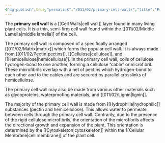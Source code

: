 ```yaml
---
{"dg-publish":true,"permalink":"/011/02/primary-cell-wall/","title":"Primary Cell Wall","tags":["BIOL412"]}
---
```


The **primary cell wall** is a [[Cell Walls\|cell wall]] layer found in many living plant cells. It is a thin, semi-firm cell wall found within the [[011/02/Middle Lamella\|middle lamella]] of the cell.

The primary cell wall is composed of a specifically arranged [[011/02/Matrix\|matrix]] which forms the popular cell wall. It is always made from [[011/02/Pectin\|pectins]], [[Cellulose\|cellulose]], and [[Hemicellulose\|hemicellulose]]. In the primary cell wall, coils of cellulose hydrogen-bond to one another, forming a cellulose “cable” or microfibril. These microfibrils overlap with a net of pectins which hydrogen-bond to each other and to the cables and are secured by parallel crosslinks of hemicellulose.

The primary cell wall may also be made from various other materials such as glycoproteins, waterproofing materials, and [[011/02/Lignin\|lignin]].

The majority of the primary cell wall is made from [[Hydrophilia\|hydrophilic]] substances (pectin and hemicellulose). This allows water to permeate between cells through the primary cell wall. Contrarily, due to the presence of the rigid cellulose microfibrils, the orientation of the microfibrils affects the directional growth and expansion of the plant. This orientation is determined by the [[Cytoskeleton\|cytoskeleton]] within the [[Cellular Membrane\|cell membrane]] of the plant cell.